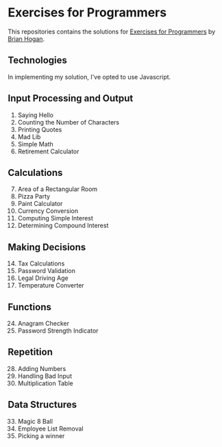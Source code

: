# Exercises for Programmers 

This repositories contains the solutions for [Exercises for Programmers](https://pragprog.com/book/bhwb/exercises-for-programmers) by [Brian Hogan](//github.com/napcs).

## Technologies
In implementing my solution, I've opted to use Javascript. 

## Input Processing and Output 
 1. Saying Hello 
 2. Counting the Number of Characters
 3. Printing Quotes
 4. Mad Lib 
 5. Simple Math
 6. Retirement Calculator

## Calculations 
 7. Area of a Rectangular Room
 8. Pizza Party 
 9. Paint Calculator 
 11. Currency Conversion 
 12. Computing Simple Interest
 13. Determining Compound Interest

## Making Decisions 

14. Tax Calculations 
15. Password Validation
16. Legal Driving Age 
18. Temperature Converter

## Functions
24. Anagram Checker 
25. Password Strength Indicator

## Repetition
28. Adding Numbers 
29. Handling Bad Input
30. Multiplication Table 

## Data Structures 
 33. Magic 8 Ball
 34. Employee List Removal
 35. Picking a winner 

